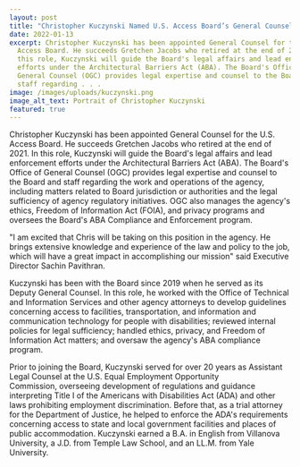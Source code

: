 ```yaml
---
layout: post
title: "Christopher Kuczynski Named U.S. Access Board’s General Counsel "
date: 2022-01-13
excerpt: Christopher Kuczynski has been appointed General Counsel for the U.S.
  Access Board. He succeeds Gretchen Jacobs who retired at the end of 2021. In
  this role, Kuczynski will guide the Board's legal affairs and lead enforcement
  efforts under the Architectural Barriers Act (ABA). The Board's Office of
  General Counsel (OGC) provides legal expertise and counsel to the Board and
  staff regarding . . .
image: /images/uploads/kuczynski.png
image_alt_text: Portrait of Christopher Kuczynski
featured: true
---
```

Christopher Kuczynski has been appointed General Counsel for the U.S. Access Board. He succeeds Gretchen Jacobs who retired at the end of 2021. In this role, Kuczynski will guide the Board's legal affairs and lead enforcement efforts under the Architectural Barriers Act (ABA). The Board's Office of General Counsel (OGC) provides legal expertise and counsel to the Board and staff regarding the work and operations of the agency, including matters related to Board jurisdiction or authorities and the legal sufficiency of agency regulatory initiatives. OGC also manages the agency's ethics, Freedom of Information Act (FOIA), and privacy programs and oversees the Board's ABA Compliance and Enforcement program.   

"I am excited that Chris will be taking on this position in the agency. He brings extensive knowledge and experience of the law and policy to the job, which will have a great impact in accomplishing our mission" said Executive Director Sachin Pavithran. 

Kuczynski has been with the Board since 2019 when he served as its Deputy General Counsel. In this role, he worked with the Office of Technical and Information Services and other agency attorneys to develop guidelines concerning access to facilities, transportation, and information and communication technology for people with disabilities; reviewed internal policies for legal sufficiency; handled ethics, privacy, and Freedom of Information Act matters; and oversaw the agency's ABA compliance program.  

Prior to joining the Board, Kuczynski served for over 20 years as Assistant Legal Counsel at the U.S. Equal Employment Opportunity Commission, overseeing development of regulations and guidance interpreting Title I of the Americans with Disabilities Act (ADA) and other laws prohibiting employment discrimination. Before that, as a trial attorney for the Department of Justice, he helped to enforce the ADA's requirements concerning access to state and local government facilities and places of public accommodation. Kuczynski earned a B.A. in English from Villanova University, a J.D. from Temple Law School, and an LL.M. from Yale University.